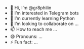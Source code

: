 - 👋 Hi, I’m @gr8philin
- 👀 I’m interested in Telegram bots
- 🌱 I’m currently learning Python
- 💞️ I’m looking to collaborate on ...
- 📫 How to reach me ...
- 😄 Pronouns: ...
- ⚡ Fun fact: ...

<!---
gr8philin/gr8philin is a ✨ special ✨ repository because its `README.md` (this file) appears on your GitHub profile.
You can click the Preview link to take a look at your changes.
--->
